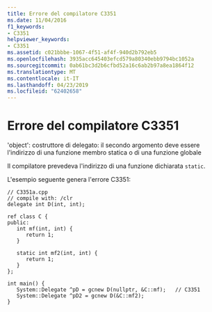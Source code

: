 ```yaml
---
title: Errore del compilatore C3351
ms.date: 11/04/2016
f1_keywords:
- C3351
helpviewer_keywords:
- C3351
ms.assetid: c021bbbe-1067-4f51-af4f-940d2b792eb5
ms.openlocfilehash: 3935acc645403efcd579a80340ebb9794bc1052a
ms.sourcegitcommit: 0ab61bc3d2b6cfbd52a16c6ab2b97a8ea1864f12
ms.translationtype: MT
ms.contentlocale: it-IT
ms.lasthandoff: 04/23/2019
ms.locfileid: "62402658"
---
```

# <a name="compiler-error-c3351"></a>Errore del compilatore C3351

'object': costruttore di delegato: il secondo argomento deve essere l'indirizzo di una funzione membro statica o di una funzione globale

Il compilatore prevedeva l'indirizzo di una funzione dichiarata `static`.

L'esempio seguente genera l'errore C3351:

```
// C3351a.cpp
// compile with: /clr
delegate int D(int, int);

ref class C {
public:
   int mf(int, int) {
      return 1;
   }

   static int mf2(int, int) {
      return 1;
   }
};

int main() {
   System::Delegate ^pD = gcnew D(nullptr, &C::mf);   // C3351
   System::Delegate ^pD2 = gcnew D(&C::mf2);
}
```

